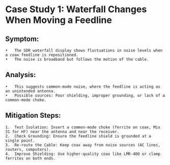 # Case Study 1: Waterfall Changes When Moving a Feedline

## Symptom:
	•	The SDR waterfall display shows fluctuations in noise levels when a coax feedline is repositioned.
	•	The noise is broadband but follows the motion of the cable.

## Analysis:
	•	This suggests common-mode noise, where the feedline is acting as an unintended antenna.
	•	Possible sources: Poor shielding, improper grounding, or lack of a common-mode choke.

## Mitigation Steps:
	1.	Test Isolation: Insert a common-mode choke (ferrite on coax, Mix 31 for HF) near the antenna and near the receiver.
	2.	Check Grounding: Ensure the feedline shield is grounded at a single point.
	3.	Re-route the Cable: Keep coax away from noise sources (AC lines, routers, computers).
	4.	Improve Shielding: Use higher-quality coax like LMR-400 or clamp ferrites on both ends.
